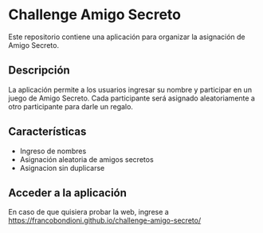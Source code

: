 # Challenge Amigo Secreto

Este repositorio contiene una aplicación para organizar la asignación de Amigo Secreto.

## Descripción

La aplicación permite a los usuarios ingresar su nombre y participar en un juego de Amigo Secreto. Cada participante será asignado aleatoriamente a otro participante para darle un regalo.

## Características

- Ingreso de nombres
- Asignación aleatoria de amigos secretos
- Asignacion sin duplicarse

## Acceder a la aplicación
En caso de que quisiera probar la web, ingrese a https://francobondioni.github.io/challenge-amigo-secreto/
